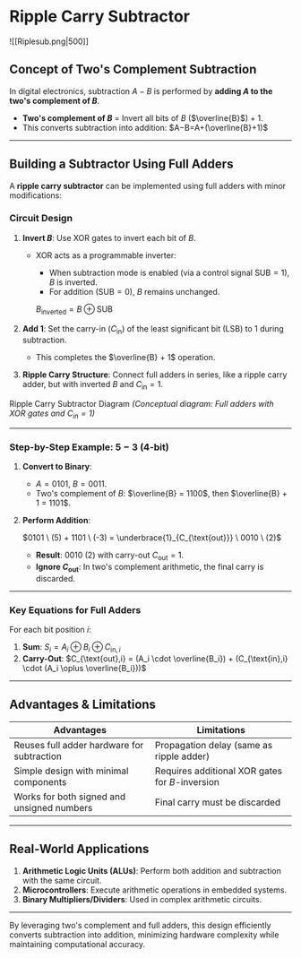 # Ripple Carry Subtractor

![[Riplesub.png|500]]
## Concept of Two's Complement Subtraction

In digital electronics, subtraction $A - B$ is performed by **adding $A$ to the two's complement of $B$**.

- **Two's complement of $B$** = Invert all bits of $B$ ($\overline{B}$) + 1.
- This converts subtraction into addition: $A−B=A+(\overline{B}+1)$

---

## Building a Subtractor Using Full Adders

A **ripple carry subtractor** can be implemented using full adders with minor modifications:

### Circuit Design

1. **Invert $B$**: Use XOR gates to invert each bit of $B$.

    - XOR acts as a programmable inverter:

        - When subtraction mode is enabled (via a control signal $\text{SUB} = 1$), $B$ is inverted.
        - For addition ($\text{SUB} = 0$), $B$ remains unchanged.

        $B_{\text{inverted}}=B \oplus \text{SUB}$
2. **Add 1**: Set the carry-in ($C_{\text{in}}$) of the least significant bit (LSB) to 1 during subtraction.

    - This completes the $\overline{B} + 1$ operation.
3. **Ripple Carry Structure**: Connect full adders in series, like a ripple carry adder, but with inverted $B$ and $C_{\text{in}} = 1$.

Ripple Carry Subtractor Diagram
_(Conceptual diagram: Full adders with XOR gates and $C_{\text{in}} = 1$)_

---

### Step-by-Step Example: $5 - 3$ (4-bit)

1. **Convert to Binary**:

    - $A = 0101$, $B = 0011$.
    - Two's complement of $B$: $\overline{B} = 1100$, then $\overline{B} + 1 = 1101$.
2. **Perform Addition**:

    $0101 \ (5) + 1101 \ (-3) = \underbrace{1}_{C_{\text{out}}} \ 0010 \ (2)$
    - **Result**: $0010$ (2) with carry-out $C_{\text{out}} = 1$.
    - **Ignore $C_{\text{out}}$**: In two's complement arithmetic, the final carry is discarded.

---

### Key Equations for Full Adders

For each bit position $i$:

1. **Sum**: $S_i=A_i \oplus B_i \oplus C_{\text{in},i}$
2. **Carry-Out**: $C_{\text{out},i} = (A_i \cdot \overline{B_i}) + (C_{\text{in},i} \cdot (A_i \oplus \overline{B_i}))$

---

## Advantages & Limitations

| Advantages                                   | Limitations                                   |
| -------------------------------------------- | --------------------------------------------- |
| Reuses full adder hardware for subtraction  | Propagation delay (same as ripple adder)      |
| Simple design with minimal components        | Requires additional XOR gates for $B$-inversion |
| Works for both signed and unsigned numbers | Final carry must be discarded                  |

---

## Real-World Applications

1. **Arithmetic Logic Units (ALUs)**: Perform both addition and subtraction with the same circuit.
2. **Microcontrollers**: Execute arithmetic operations in embedded systems.
3. **Binary Multipliers/Dividers**: Used in complex arithmetic circuits.

---

By leveraging two's complement and full adders, this design efficiently converts subtraction into addition, minimizing hardware complexity while maintaining computational accuracy.